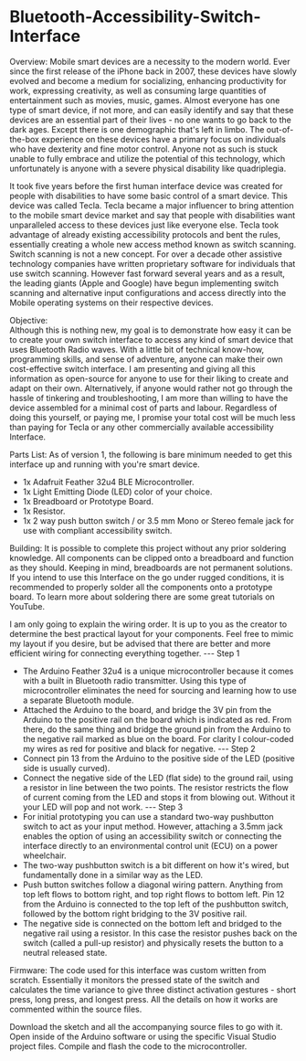 # Bluetooth-Accessibility-Switch-Interface

Overview:
Mobile smart devices are a necessity to the modern world. Ever since the first release of the iPhone back in 2007, these devices have slowly evolved and become a medium for socializing, enhancing productivity for work, expressing creativity, as well as consuming large quantities of entertainment such as movies, music, games. Almost everyone has one type of smart device, if not more, and can easily identify and say that these devices are an essential part of their lives - no one wants to go back to the dark ages. Except there is one demographic that's left in limbo.
The out-of-the-box experience on these devices have a primary focus on individuals who have dexterity and fine motor control. Anyone not as such is stuck unable to fully embrace and utilize the potential of this technology, which unfortunately is anyone with a severe physical disability like quadriplegia.

It took five years before the first human interface device was created for people with disabilities to have some basic control of a smart device. This device was called Tecla. Tecla became a major influencer to bring attention to the mobile smart device market and say that people with disabilities want unparalleled access to these devices just like everyone else. Tecla took advantage of already existing accessibility protocols and bent the rules, essentially creating a whole new access method known as switch scanning. Switch scanning is not a new concept. For over a decade other assistive technology companies have written proprietary software for individuals that use switch scanning. However fast forward several years and as a result, the leading giants (Apple and Google) have begun implementing switch scanning and alternative input configurations and access directly into the Mobile operating systems on their respective devices.


Objective:	
Although this is nothing new, my goal is to demonstrate how easy it can be to create your own switch interface to access any kind of smart device that uses Bluetooth Radio waves. With a little bit of technical know-how, programming skills, and sense of adventure, anyone can make their own cost-effective switch interface. I am presenting and giving all this information as open-source for anyone to use for their liking to create and adapt on their own. Alternatively, if anyone would rather not go through the hassle of tinkering and troubleshooting, I am more than willing to have the device assembled for a minimal cost of parts and labour. Regardless of doing this yourself, or paying me, I promise your total cost will be much less than paying for Tecla or any other commercially available accessibility Interface.


Parts List:	
As of version 1, the following is bare minimum needed to get this interface up and running with you're smart device.
- 1x Adafruit Feather 32u4 BLE Microcontroller.
- 1x Light Emitting Diode (LED) color of your choice.
- 1x Breadboard or Prototype Board.
- 1x Resistor.
- 1x 2 way push button switch / or 3.5 mm Mono or Stereo female jack for use with compliant accessibility switch.

Building:
It is possible to complete this project without any prior soldering knowledge. All components can be clipped onto a breadboard and function as they should. Keeping in mind, breadboards are not permanent solutions. If you intend to use this Interface on the go under rugged conditions, it is recommended to properly solder all the components onto a prototype board. To learn more about soldering there are some great tutorials on YouTube.

I am only going to explain the wiring order. It is up to you as the creator to determine the best practical layout for your components. Feel free to mimic my layout if you desire, but be advised that there are better and more efficient wiring for connecting everything together.
--- Step 1
- The Arduino Feather 32u4 is a unique microcontroller because it comes with a built in Bluetooth radio transmitter. Using this type of microcontroller eliminates the need for sourcing and learning how to use a separate Bluetooth module.
- Attached the Arduino to the board, and bridge the 3V pin from the Arduino to the positive rail on the board which is indicated as red. From there, do the same thing and bridge the ground pin from the Arduino to the negative rail marked as blue on the board. For clarity I colour-coded my wires as red for positive and black for negative.
--- Step 2
- Connect pin 13 from the Arduino to the positive side of the LED (positive side is usually curved).
- Connect the negative side of the LED (flat side) to the ground rail, using a resistor in line between the two points. The resistor restricts the flow of current coming from the LED and stops it from blowing out. Without it your LED will pop and not work.
--- Step 3
- For initial prototyping you can use a standard two-way pushbutton switch to act as your input method. However, attaching a 3.5mm jack enables the option of using an accessibility switch or connecting the interface directly to an environmental control unit (ECU) on a power wheelchair.
- The two-way pushbutton switch is a bit different on how it's wired, but fundamentally done in a similar way as the LED.
- Push button switches follow a diagonal wiring pattern. Anything from top left flows to bottom right, and top right flows to bottom left. Pin 12 from the Arduino is connected to the top left of the pushbutton switch, followed by the bottom right bridging to the 3V positive rail.
- The negative side is connected on the bottom left and bridged to the negative rail using a resistor. In this case the resistor pushes back on the switch (called a pull-up resistor) and physically resets the button to a neutral released state.


Firmware:	The code used for this interface was custom written from scratch. Essentially it monitors the pressed state of the switch and calculates the time variance to give three distinct activation gestures - short press, long press, and longest press. All the details on how it works are commented within the source files.

Download the sketch and all the accompanying source files to go with it. Open inside of the Arduino software or using the specific Visual Studio project files. Compile and flash the code to the microcontroller.

